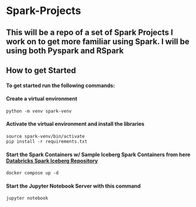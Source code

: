 # Spark-Projects

## This will be a repo of a set of Spark Projects I work on to get more familiar using Spark. I will be using both Pyspark and RSpark



## How to get Started
#### To get started run the following commands:
#### Create a virtual environment
```
python -m venv spark-venv
```
#### Activate the virtual environment and install the libraries
```
source spark-venv/bin/activate
pip install -r requirements.txt

```
#### Start the Spark Containers w/ Sample Iceberg Spark Containers from here [Databricks Spark Iceberg Repository](https://github.com/databricks/docker-spark-iceberg)

```
docker compose up -d
```

#### Start the Jupyter Notebook Server with this command
```
jupyter notebook

```